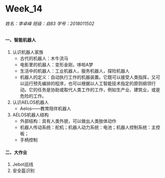 # Week_14

###### 姓名：李卓峰  班级：自83  学号：2018011502



#### 一、智能机器人

1. 认识机器人家族
   - 古代的机器人：木牛流马
   - 电影里的机器人：变形金刚，哆啦A梦
   - 生活中的机器人：工业机器人，服务机器人，探险机器人
   - 机器人的定义：自动执行工作的机器装置。它既可以接受人类指挥，又可以运行预先编排的程序，也可以根据以人工智能技术指定的原则纲领行动。它的任务是协助或取代人类工作的工作，例如生产业、建筑业，或是危险的工作。
2. 认识AELOS机器人
   - Aelos——教育陪伴机器人
3. AELOS机器人结构
   - 外部结构：具有人类外貌，可以做出人类肢体动作
   - 机器人传动系统：舵机；机器人动力系统：电池；机器人控制系统：主控板；
   - 手柄控制

#### 二、大作业

1. Jebot巡线
2. 安全盔识别